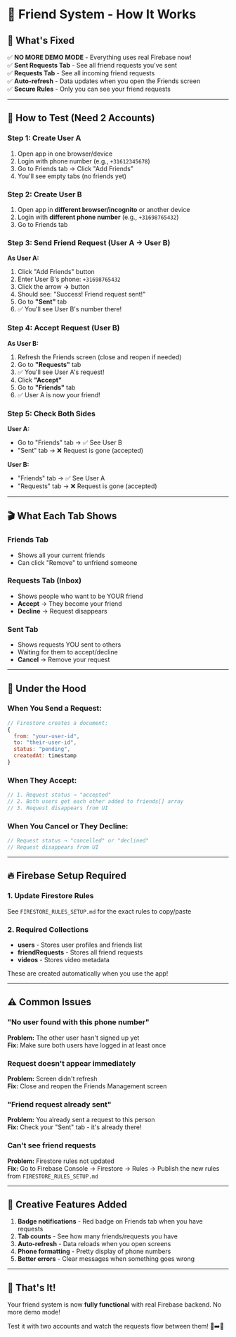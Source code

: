 # 👥 Friend System - How It Works

## 🎯 What's Fixed

✅ **NO MORE DEMO MODE** - Everything uses real Firebase now!  
✅ **Sent Requests Tab** - See all friend requests you've sent  
✅ **Requests Tab** - See all incoming friend requests  
✅ **Auto-refresh** - Data updates when you open the Friends screen  
✅ **Secure Rules** - Only you can see your friend requests  

---

## 🧪 How to Test (Need 2 Accounts)

### Step 1: Create User A
1. Open app in one browser/device
2. Login with phone number (e.g., `+31612345678`)
3. Go to Friends tab → Click "Add Friends"
4. You'll see empty tabs (no friends yet)

### Step 2: Create User B  
1. Open app in **different browser/incognito** or another device
2. Login with **different phone number** (e.g., `+31698765432`)
3. Go to Friends tab

### Step 3: Send Friend Request (User A → User B)
**As User A:**
1. Click "Add Friends" button
2. Enter User B's phone: `+31698765432`
3. Click the arrow **→** button
4. Should see: "Success! Friend request sent!"
5. Go to **"Sent"** tab
6. ✅ You'll see User B's number there!

### Step 4: Accept Request (User B)
**As User B:**
1. Refresh the Friends screen (close and reopen if needed)
2. Go to **"Requests"** tab
3. ✅ You'll see User A's request!
4. Click **"Accept"**
5. Go to **"Friends"** tab
6. ✅ User A is now your friend!

### Step 5: Check Both Sides
**User A:**
- Go to "Friends" tab → ✅ See User B
- "Sent" tab → ❌ Request is gone (accepted)

**User B:**
- "Friends" tab → ✅ See User A
- "Requests" tab → ❌ Request is gone (accepted)

---

## 🎬 What Each Tab Shows

### Friends Tab
- Shows all your current friends
- Can click "Remove" to unfriend someone

### Requests Tab (Inbox)
- Shows people who want to be YOUR friend
- **Accept** → They become your friend
- **Decline** → Request disappears

### Sent Tab
- Shows requests YOU sent to others
- Waiting for them to accept/decline
- **Cancel** → Remove your request

---

## 🚀 Under the Hood

### When You Send a Request:
```javascript
// Firestore creates a document:
{
  from: "your-user-id",
  to: "their-user-id",
  status: "pending",
  createdAt: timestamp
}
```

### When They Accept:
```javascript
// 1. Request status → "accepted"
// 2. Both users get each other added to friends[] array
// 3. Request disappears from UI
```

### When You Cancel or They Decline:
```javascript
// Request status → "cancelled" or "declined"
// Request disappears from UI
```

---

## 🔥 Firebase Setup Required

### 1. Update Firestore Rules
See `FIRESTORE_RULES_SETUP.md` for the exact rules to copy/paste

### 2. Required Collections
- **users** - Stores user profiles and friends list
- **friendRequests** - Stores all friend requests
- **videos** - Stores video metadata

These are created automatically when you use the app!

---

## ⚠️ Common Issues

### "No user found with this phone number"
**Problem:** The other user hasn't signed up yet  
**Fix:** Make sure both users have logged in at least once

### Request doesn't appear immediately
**Problem:** Screen didn't refresh  
**Fix:** Close and reopen the Friends Management screen

### "Friend request already sent"
**Problem:** You already sent a request to this person  
**Fix:** Check your "Sent" tab - it's already there!

### Can't see friend requests
**Problem:** Firestore rules not updated  
**Fix:** Go to Firebase Console → Firestore → Rules → Publish the new rules from `FIRESTORE_RULES_SETUP.md`

---

## 🎨 Creative Features Added

1. **Badge notifications** - Red badge on Friends tab when you have requests
2. **Tab counts** - See how many friends/requests you have
3. **Auto-refresh** - Data reloads when you open screens
4. **Phone formatting** - Pretty display of phone numbers
5. **Better errors** - Clear messages when something goes wrong

---

## 🎉 That's It!

Your friend system is now **fully functional** with real Firebase backend. No more demo mode! 

Test it with two accounts and watch the requests flow between them! 📱➡️📱

